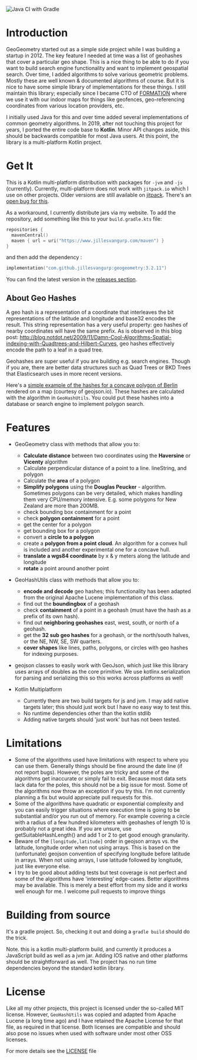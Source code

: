 ![Java CI with Gradle](https://github.com/jillesvangurp/geogeometry/workflows/Java%20CI%20with%20Gradle/badge.svg)

# Introduction

GeoGeometry started out as a simple side project while I was building a startup in 2012. The key feature I needed at time was a list of geohashes that cover a particular geo shape. This is a nice thing to be able to do if you want to build search engine functionality and want to implement geospatial search. Over time, I added algorithms to solve various geometric problems. Mostly these are well known & documented algorithms of course. But it is nice to have some simple library of implementations for these things. I still maintain this library; especially since I became CTO of [FORMATION](https://tryformation.com) where we use it with our indoor maps for things like geofences, geo-referencing coordinates from various location providers, etc.

I initially used Java for this and over time added several implementations of common geometry algorithms. In 2019, after not touching this project for years, I ported the entire code base to **Kotlin**. Minor API changes aside, this should be backwards compatible for most Java users. At this point, the library is a multi-platform Kotlin project. 

# Get It

This is a Kotlin multi-platform distribution with packages for `-jvm` and `-js` (currently). Currently, 
multi-platform does not work with `jitpack.io` which I use on other projects. Older versions are still 
available on [jitpack](https://jitpack.io/#jillesvangurp/geogeometry/v3.1.1). There's an [open bug for this](https://github.com/jitpack/jitpack.io/issues/3853).

As a workaround, I currently distribute jars via my website. To add the repository, add something 
like this to your `build.gradle.kts` file:

```kotlin
repositories {
  mavenCentral()
  maven { url = uri("https://www.jillesvangurp.com/maven") }
}
```

and then add the dependency :

```kotlin
implementation("com.github.jillesvangurp:geogeometry:3.2.11")
```

You can find the latest version in the [releases section](https://github.com/jillesvangurp/geogeometry/releases).

## About Geo Hashes

A geo hash is a representation of a coordinate that interleaves the bit representations of the latitude and longitude and base32 encodes the result. This string representation has a very useful property: geo hashes of nearby coordinates will have the same prefix. As is observed in this blog post: http://blog.notdot.net/2009/11/Damn-Cool-Algorithms-Spatial-indexing-with-Quadtrees-and-Hilbert-Curves, geo hashes effectively encode the path to a leaf in a quad tree.

Geohashes are super useful if you are building e.g. search engines. Though if you are, there are better data structures such as Quad Trees or BKD Trees that Elasticsearch uses in more recent versions. 

Here's a [simple example of the hashes for a concave polygon of Berlin](http://geojson.io/#id=gist:jillesvangurp/0e4e13a3c9f118af9c7adecafcd2866f) rendered on a map (courtesy of geojson.io). These hashes are calculated with the algorithm in `GeoHashUtils`. You could put these hashes into a database or search engine to implement polygon search. 

# Features

- GeoGeometry class with methods that allow you to:
  - **Calculate distance** between two coordinates using the **Haversine** or **Vicenty** algorithm
  - Calculate perpendicular distance of a point to a line. lineString, and polygon
  - Calculate the **area** of a polygon
  - **Simplify polygons** using the **Douglas Peucker** - algorithm. Sometimes polygons can be very detailed, which makes handling them very CPU/memory intensive. E.g. some polygons for New Zealand are more than 200MB.
  - check bounding box containment for a point
  - check **polygon containment** for a point
  - get the center for a polygon
  - get bounding box for a polygon
  - convert a **circle to a polygon**
  - create a **polygon from a point cloud**. An algorithm for a convex hull is included and another experimental one for a concave hull.
  - **translate a wgs84 coordinate** by x & y meters along the latitude and longitude
  - **rotate** a point around another point

- GeoHashUtils class with methods that allow you to: 
  - **encode and decode** geo hashes; this functionality has been adapted from the original Apache Lucene implementation of this class.
  - find out the **boundingbox** of a geohash   
  - check **containment** of a point in a geohash (must have the hash as a prefix of its own hash).
  - find out **neighboring geohashes** east, west, south, or north of a geohash.
  - get the **32 sub geo hashes** for a geohash, or the north/south halves, or the NE, NW, SE, SW quarters.
  - **cover shapes** like lines, paths, polygons, or circles with geo hashes for indexing purposes.

- geojson classes to easily work with GeoJson, which just like this library uses arrays of doubles as the core primitive. We use kotlinx.serialization for parsing and serializing this so this works across platforms as well!

- Kotlin Multiplatform
  - Currently there are two build targets for js and jvm. I may add native targets later; this should just work but I have no easy way to test this.
  - No runtime dependencies other than the kotlin stdlib
  - Adding native targets should 'just work' but has not been tested.

# Limitations

- Some of the algorithms used have limitations with respect to where you can use them. Generally things should be fine around the date line (if not report bugs). However, the poles are tricky and some of the algorithms get inaccurate or simply fail to exit. Because most data sets lack data for the poles, this should not be a big issue for most. Some of the algorithms now throw an exception if you try this. I'm not currently planning a fix but would appreciate pull requests for this.
- Some of the algorithms have quadratic or exponential complexity and you can easily trigger situations where execution time is going to be substantial and/or you run out of memory. For example covering a circle with a radius of a few hundred kilometers with geohashes of length 10 is probably not a great idea. If you are unsure, use getSuitableHashLength() and add 1 or 2 to get good enough granularity.
- Beware of the `[longitude,latitude]` order in geojson arrays vs. the latitude, longitude order when not using arrays. This is based on the (unfortunate) geojson convention of specifying longitude before latitude in arrays. When not using arrays, I use latitude followed by longitude, just like everyone else.
- I try to be good about adding tests but test coverage is not perfect and some of the algorithms have 'interesting' edge-cases. Better algorithms may be available. This is merely a best effort from my side and it works well enough for me. I welcome pull requests to improve things

# Building from source

It's a gradle project. So, checking it out and doing a `gradle build` should do the trick.

Note. this is a kotlin multi-platform build, and currently it produces a JavaScript build as well as a jvm jar.  Adding IOS native and other platforms should be straightforward as well. The project has no run time dependencies beyond the standard kotlin library.

# License

Like all my other projects, this project is licensed under the so-called MIT license. However, `GeoHashUtils` was copied and adapted from Apache Lucene (a long time ago) and I have retained the Apache License for that file, as required in that license. Both licenses are compatible and should also pose no issues when used with software under most other OSS licenses.

For more details see the [LICENSE](LICENSE) file
